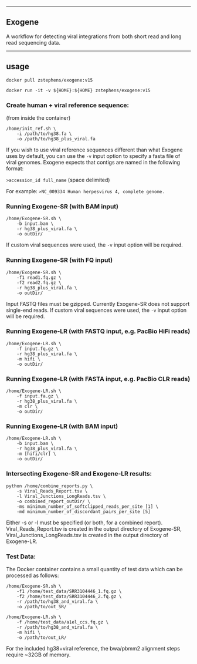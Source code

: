 ----
## Exogene

A workflow for detecting viral integrations from both short read and long read sequencing data.

----
## usage

`docker pull zstephens/exogene:v15`

`docker run -it -v ${HOME}:${HOME} zstephens/exogene:v15`

### Create human + viral reference sequence:

(from inside the container)

`/home/init_ref.sh \ `  
`    -i /path/to/hg38.fa \ `  
`    -o /path/to/hg38_plus_viral.fa`  

If you wish to use viral reference sequences different than what Exogene uses by default, you can use the `-v` input option to specify a fasta file of viral genomes. Exogene expects that contigs are named in the following format:

`>accession_id full_name` (space delimited)

For example: `>NC_009334 Human herpesvirus 4, complete genome.`  

### Running Exogene-SR (with BAM input)

`/home/Exogene-SR.sh \ `  
`    -b input.bam \ `  
`    -r hg38_plus_viral.fa \ `  
`    -o outDir/`  

If custom viral sequences were used, the `-v` input option will be required.

### Running Exogene-SR (with FQ input)

`/home/Exogene-SR.sh \ `  
`    -f1 read1.fq.gz \ `  
`    -f2 read2.fq.gz \ `  
`    -r hg38_plus_viral.fa \ `  
`    -o outDir/`  

Input FASTQ files must be gzipped. Currently Exogene-SR does not support single-end reads. If custom viral sequences were used, the `-v` input option will be required.

### Running Exogene-LR (with FASTQ input, e.g. PacBio HiFi reads)

`/home/Exogene-LR.sh \ `  
`    -f input.fq.gz \ `  
`    -r hg38_plus_viral.fa \ `  
`    -m hifi \ `  
`    -o outDir/`  

### Running Exogene-LR (with FASTA input, e.g. PacBio CLR reads)

`/home/Exogene-LR.sh \ `  
`    -f input.fa.gz \ `  
`    -r hg38_plus_viral.fa \ `  
`    -m clr \ `  
`    -o outDir/`  

### Running Exogene-LR (with BAM input)

`/home/Exogene-LR.sh \ `  
`    -b input.bam \ `  
`    -r hg38_plus_viral.fa \ `  
`    -m [hifi/clr] \ `  
`    -o outDir/`  

### Intersecting Exogene-SR and Exogene-LR results:

`python /home/combine_reports.py \`  
`    -s Viral_Reads_Report.tsv \ `  
`    -l Viral_Junctions_LongReads.tsv \ `  
`    -o combined_report_outDir/ \ `  
`    -ms minimum_number_of_softclipped_reads_per_site [1] \ `  
`    -md minimum_number_of_discordant_pairs_per_site [5]`  

Either -s or -l must be specified (or both, for a combined report). Viral_Reads_Report.tsv is created in the output directory of Exogene-SR, Viral_Junctions_LongReads.tsv is created in the output directory of Exogene-LR.

### Test Data:

The Docker container contains a small quantity of test data which can be processed as follows:

`/home/Exogene-SR.sh \ `  
`    -f1 /home/test_data/SRR3104446_1.fq.gz \ `  
`    -f2 /home/test_data/SRR3104446_2.fq.gz \ `  
`    -r /path/to/hg38_and_viral.fa \ `  
`    -o /path/to/out_SR/ `  

`/home/Exogene-LR.sh \ `  
`    -f /home/test_data/a1el_ccs.fq.gz \ `  
`    -r /path/to/hg38_and_viral.fa \ `  
`    -m hifi \ `  
`    -o /path/to/out_LR/ `  

For the included hg38+viral reference, the bwa/pbmm2 alignment steps require ~32GB of memory.
